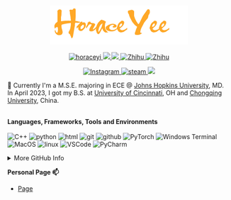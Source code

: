 <p align="center">
<img src="https://github.com/horaceyi/horaceyi/blob/main/images/HoraceYee.png"> 
<p align="center">
<a href="https://github.com/horaceyi">
<img src="https://komarev.com/ghpvc/?username=horaceyi&style=flat-square" alt="horaceyi" />
</a>
 <a href="mailto:horaceyi@outlook.com">
<img src="https://img.shields.io/badge/-horaceyi@outlook.com-0072C6?style=flat-square&logo=microsoft-outlook&logoColor=white&link=mailto:horaceyi@outlook.com">
</a>
</a>
 <a href="mailto:hongrui.yee@gmail.com">
 <img src="https://img.shields.io/badge/-hongrui.yee@gmail.com-c14438?style=flat-square&logo=Gmail&logoColor=white&link=mailto:hongrui.yee@gmail.com">
</a>
  <a href="https://www.zhihu.com/people/horaceyi" target="_blank">
    <img src="https://img.shields.io/badge/知乎-Horace-0079FF.svg?style=flat-square&logo=zhihu&logoColor=white" alt="Zhihu">
  </a>
    <a href="https://www.linkedin.com/in/horaceyi/" target="_blank">
    <img src="https://img.shields.io/badge/LinkedIn-Hongrui Yi-0079FF.svg?style=flat-square&logo=linkedin&logoColor=white" alt="Zhihu">
  </a>
 <p align="center">
   <a href="https://instagram.com/horaceyi15?igshid=MzMyNGUyNmU2YQ==" target="_blank">
 <img src="https://img.shields.io/badge/Instagram-Hongrui%20Yi-E4405F.svg?style=flat-square&logo=instagram&logoColor=white" alt="Instagram">
  <a href="https://steamcommunity.com/id/horaceyi/"> 
 <img src="https://img.shields.io/badge/@Horace-1DA1F2?style=flat-square&logo=Steam&logoColor=black" alt="steam"/>
  </a>
  <a href="https://github.com/horaceyi">
 <img src="https://img.shields.io/badge/-SW249535691301-E60012?style=flat-square&logo=Nintendo-Switch&logoColor=FFFFFF">
</a>

</p>

🌱 Currently I'm a M.S.E. majoring in ECE @ [Johns Hopkins University](https://www.jhu.edu/), MD. In April 2023, I got my B.S. at [University of Cincinnati](https://www.ec.edu), OH and [Chongqing University](https://english.cqu.edu.cn), China. 

<p>
</br><strong>Languages, Frameworks, Tools and Environments</strong></br></br>
<img alt="C++" src="https://img.shields.io/badge/-C++-525288?style=flat-square&logo=c%2B%2B&logoColor=white" />
<img alt="python" src="https://img.shields.io/badge/-Python-74787a?style=flat-square&logo=python&logoColor=white" />
<img alt="html" src="https://img.shields.io/badge/-html-d2d97a?style=flat-square&logo=html5&logoColor=white" />

<img alt="git" src="https://img.shields.io/badge/-Git-5c2223?style=flat-square&logo=git&logoColor=white" />
<img alt="github" src="https://img.shields.io/badge/-GitHub-d13c74?style=flat-square&logo=github&logoColor=white" />
<img alt="PyTorch" src="https://img.shields.io/badge/-PyTorch-94567a?style=flat-square&logo=PyTorch&logoColor=white" />
<img alt="Windows Terminal" src="https://img.shields.io/badge/-Terminal-36292f?style=flat-square&logo=Windows Terminal&logoColor=white" />

<img alt="MacOS" src="https://img.shields.io/badge/-MacOS-4e94a7?style=flat-square&logo=macos&logoColor=white" />
<img alt="linux" src="https://img.shields.io/badge/-Linux-8076a3?style=flat-square&logo=linux&logoColor=white" />
<img alt="VSCode" src="https://img.shields.io/badge/-VSCode-007ACC?style=flat-square&logo=Visual Studio Code&logoColor=white" />
<img alt="PyCharm" src="https://img.shields.io/badge/-PyCharm-b7ae8f?style=flat-square&logo=Pycharm&logoColor=white" />
</p>

<details><summary>More GitHub Info</summary>
 <img src="https://github.com/horaceyi/horaceyi/blob/main/github-metrics.svg" alt="Metrics"/>
</details>

<strong>Personal Page 📫</strong>
* [Page](https://horaceyi.com)
